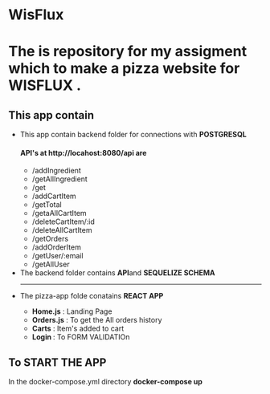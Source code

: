 # <h1>WisFlux</h1>
<h1>The is repository for my assigment which to make a pizza website for WISFLUX .</h1>
<h2>This app contain</h2>
<div>
<ul>
<li>This app contain backend folder for connections with <strong>POSTGRESQL</strong></li>
    <h4><b>API's</b> at http://locahost:8080/api are</h4>
    <ul>
        <li>/addIngredient</li>
        <li>/getAllIngredient</li>
        <li>/get</li>
        <li>/addCartItem</li>
        <li>/getTotal</li>
        <li>/getaAllCartItem</li>
        <li>/deleteCartItem/:id</li>
        <li>/deleteAllCartItem</li>
        <li>/getOrders</li>
        <li>/addOrderItem</li>
        <li>/getUser/:email</li>
        <li>/getAllUser</li>
    </ul>
<li>The backend folder contains <b>API</b>and <b>SEQUELIZE SCHEMA</b></li>
<hr>
<li>The </b> pizza-app </b> folde conatains <b>REACT APP</b></li>
    <ul>
    <li><b>Home.js</b> : Landing Page</li>
    <li><b>Orders.js</b> : To get the All orders history</li>
    <li><b>Carts</b> : Item's added to cart</li>
    <li><b>Login </b>: To FORM VALIDATIOn</li>
    </ul>
</div>
<h2>To START THE APP</h2>
 In the docker-compose.yml directory
<strong>docker-compose up</strong>
</ul>
